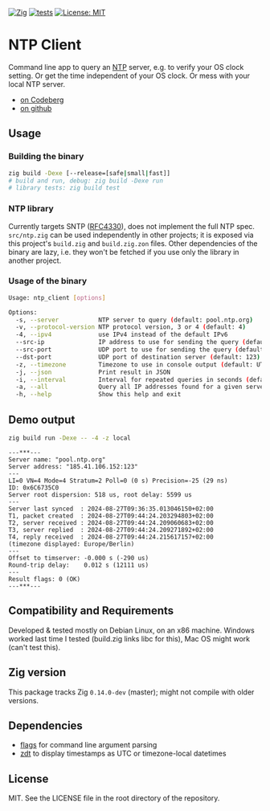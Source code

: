 <!-- -*- coding: utf-8 -*- -->
[![Zig](https://img.shields.io/badge/-Zig-F7A41D?style=flat&logo=zig&logoColor=white)](https://ziglang.org/)  [![tests](https://github.com/FObersteiner/ntp-client/actions/workflows/run_tests.yml/badge.svg)](https://github.com/FObersteiner/ntp-client/actions/workflows/run_tests.yml)  [![License: MIT](https://img.shields.io/badge/License-MIT-yellow.svg)](https://github.com/FObersteiner/ntp-client/blob/master/LICENSE)

# NTP Client

Command line app to query an [NTP](https://datatracker.ietf.org/doc/html/rfc5905) server, e.g. to verify your OS clock setting. Or get the time independent of your OS clock. Or mess with your local NTP server.

- [on Codeberg](https://codeberg.org/FObersteiner/ntp_client)
- [on github](https://github.com/FObersteiner/ntp-client)

## Usage

### Building the binary

```sh
zig build -Dexe [--release=[safe|small|fast]]
# build and run, debug: zig build -Dexe run
# library tests: zig build test
```

### NTP library

Currently targets SNTP ([RFC4330](https://datatracker.ietf.org/doc/html/rfc4330)), does not implement the full NTP spec. `src/ntp.zig` can be used independently in other projects; it is exposed via this project's `build.zig` and `build.zig.zon` files. Other dependencies of the binary are lazy, i.e. they won't be fetched if you use only the library in another project.

### Usage of the binary

```sh
Usage: ntp_client [options]

Options:
  -s, --server           NTP server to query (default: pool.ntp.org)
  -v, --protocol-version NTP protocol version, 3 or 4 (default: 4)
  -4, --ipv4             use IPv4 instead of the default IPv6
  --src-ip               IP address to use for sending the query (default: 0::0 / IPv6 auto-select)
  --src-port             UDP port to use for sending the query (default: 0 / any port)
  --dst-port             UDP port of destination server (default: 123)
  -z, --timezone         Timezone to use in console output (default: UTC)
  -j, --json             Print result in JSON
  -i, --interval         Interval for repeated queries in seconds (default: null / one-shot operation)
  -a, --all              Query all IP addresses found for a given server URL (default: false / stop after first)
  -h, --help             Show this help and exit
```

## Demo output

```sh
zig build run -Dexe -- -4 -z local
```

```text
---***---
Server name: "pool.ntp.org"
Server address: "185.41.106.152:123"
---
LI=0 VN=4 Mode=4 Stratum=2 Poll=0 (0 s) Precision=-25 (29 ns)
ID: 0x6C6735C0
Server root dispersion: 518 us, root delay: 5599 us
---
Server last synced  : 2024-08-27T09:36:35.013046150+02:00
T1, packet created  : 2024-08-27T09:44:24.203294803+02:00
T2, server received : 2024-08-27T09:44:24.209060683+02:00
T3, server replied  : 2024-08-27T09:44:24.209271892+02:00
T4, reply received  : 2024-08-27T09:44:24.215617157+02:00
(timezone displayed: Europe/Berlin)
---
Offset to timserver: -0.000 s (-290 us) 
Round-trip delay:    0.012 s (12111 us)
---
Result flags: 0 (OK)
---***---
```

## Compatibility and Requirements

Developed & tested mostly on Debian Linux, on an x86 machine. Windows worked last time I tested (build.zig links libc for this), Mac OS might work (can't test this).

## Zig version

This package tracks Zig `0.14.0-dev` (master); might not compile with older versions.

## Dependencies

- [flags](https://github.com/n0s4/flags) for command line argument parsing
- [zdt](https://codeberg.org/FObersteiner/zdt) to display timestamps as UTC or timezone-local datetimes

## License

MIT. See the LICENSE file in the root directory of the repository.
